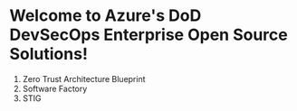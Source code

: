 # Welcome to Azure's DoD DevSecOps Enterprise Open Source Solutions!

1. Zero Trust Architecture Blueprint
2. Software Factory
3. STIG